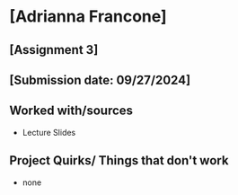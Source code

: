 # [Adrianna Francone]
## [Assignment 3]
## [Submission date: 09/27/2024]
## Worked with/sources 
* Lecture Slides
## Project Quirks/ Things that don't work
* none
